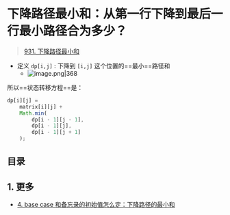 
# 下降路径最小和：从第一行下降到最后一行最小路径合为多少？


> [931. 下降路径最小和](https://leetcode.cn/problems/minimum-falling-path-sum/)


- 定义 `dp[i,j]` : 下降到 `[i,j]` 这个位置的==最小==路径和 
	- ![image.png|368](https://832-1310531898.cos.ap-beijing.myqcloud.com/736082a26402922ebd21bf34f8136d34.png)

所以==状态转移方程==是：

```javascript
dp[i][j] =
    matrix[i][j] + 
    Math.min(
        dp[i - 1][j - 1], 
        dp[i - 1][j], 
        dp[i - 1][j + 1]
    );
```


## 目录
<!-- toc -->
 ## 1. 更多 

- [4. base case 和备忘录的初始值怎么定：下降路径的最小和](/post/yvkF5tAW.html)
